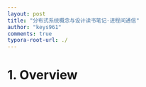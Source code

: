 ```yaml
---
layout: post
title: "分布式系统概念与设计读书笔记-进程间通信"
author: "keys961"
comments: true
typora-root-url: ./
---
```


# 1. Overview

